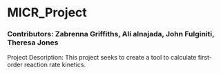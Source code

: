 # MICR_Project

### Contributors: Zabrenna Griffiths, Ali alnajada, John Fulginiti, Theresa Jones  


Project Description: This project seeks to create a tool to calculate first-order reaction rate kinetics.
